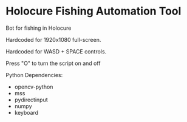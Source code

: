 # Holocure Fishing Automation Tool
Bot for fishing in Holocure

Hardcoded for 1920x1080 full-screen.

Hardcoded for WASD + SPACE controls.

Press "O" to turn the script on and off 

Python Dependencies:
- opencv-python
- mss
- pydirectinput
- numpy
- keyboard
